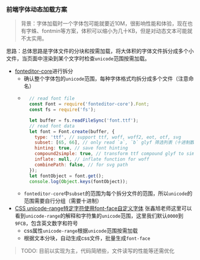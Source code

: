 ### 前端字体动态加载方案

> 背景：字体加载时一个字体包可能就要近10M，很影响性能和体验，现在也有字蛛、fontmin等方案，体积可以缩小为几十KB，但是对动态文本可能就不太实用。

思路：总体思路是字体文件的分块和按需加载，将大体积的字体文件拆分成多个小文件，当页面中渲染到某个文字时检查`unicode`范围按需加载。

- [fonteditor-core](https://www.npmjs.com/package/fonteditor-core)进行拆分
  - 确认整个字体包的`unicode`范围，每种字体格式均拆分成多个文件（注意命名）
  - ```javascript
      // read font file
      const Font = require('fonteditor-core').Font;
      const fs = require('fs');

      let buffer = fs.readFileSync('font.ttf');
      // read font data
      let font = Font.create(buffer, {
        type: 'ttf', // support ttf, woff, woff2, eot, otf, svg
        subset: [65, 66], // only read `a`, `b` glyf 筛选列表（十进制数组 [65, 66]）
        hinting: true, // save font hinting
        compound2simple: true, // transform ttf compound glyf to simple
        inflate: null, // inflate function for woff
        combinePath: false, // for svg path
      });
      let fontObject = font.get();
      console.log(Object.keys(fontObject));
    ```
  - `fonteditor-core`中`subset`的范围为每个拆分文件的范围，所以`unicode`的范围需要自行分组（需要十进制）
- [CSS unicode-range特定字符使用font-face自定义字体](https://www.zhangxinxu.com/wordpress/2016/11/css-unicode-range-character-font-face/)
  张鑫旭老师这里可以看到`unicode-range`的解释和字符集的`unicode`范围，这里我们默认`0000`到`9FCB`，包含英文数字和符号
  - css属性`unicode-range`根据`unicode`范围按需加载
  - 根据文本分块，自动生成css文件，批量生成`font-face`

> TODO: 目前以实现为主，代码简陋些，文件读写的性能等还需优化
